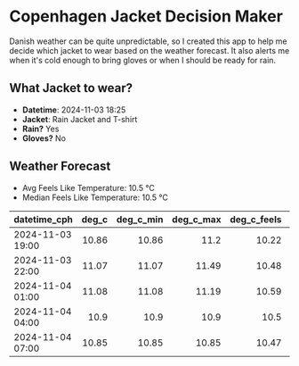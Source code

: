 
# Copenhagen Jacket Decision Maker

Danish weather can be quite unpredictable, so I created this app to help me decide which jacket to wear based on the weather forecast. 
It also alerts me when it's cold enough to bring gloves or when I should be ready for rain.

## What Jacket to wear?

- **Datetime**: 2024-11-03 18:25
- **Jacket**: Rain Jacket and T-shirt
- **Rain?** Yes
- **Gloves?** No

## Weather Forecast
- Avg Feels Like Temperature: 10.5 °C
- Median Feels Like Temperature: 10.5 °C

| datetime_cph     |   deg_c |   deg_c_min |   deg_c_max |   deg_c_feels | weather   | wind   | rain   |
|:-----------------|--------:|------------:|------------:|--------------:|:----------|:-------|:-------|
| 2024-11-03 19:00 |   10.86 |       10.86 |       11.2  |         10.22 | Clouds    | High   | None   |
| 2024-11-03 22:00 |   11.07 |       11.07 |       11.49 |         10.48 | Rain      | High   | Low    |
| 2024-11-04 01:00 |   11.08 |       11.08 |       11.19 |         10.59 | Rain      | Low    | Low    |
| 2024-11-04 04:00 |   10.9  |       10.9  |       10.9  |         10.5  | Rain      | Low    | Low    |
| 2024-11-04 07:00 |   10.85 |       10.85 |       10.85 |         10.47 | Clouds    | Low    | None   |
        